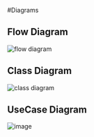 #Diagrams

## Flow Diagram
![flow diagram](https://user-images.githubusercontent.com/89633248/132475202-f46e9266-d0af-41c7-be91-eb3171834fe7.jpeg)

## Class Diagram
![class diagram](https://user-images.githubusercontent.com/89633248/132475352-effec581-2d5b-4d1e-b0b5-0551d4332ee3.png)

## UseCase Diagram
![image](https://user-images.githubusercontent.com/89633248/132475656-59237031-d54b-4375-87e8-e9a14b8c9d1b.png)
